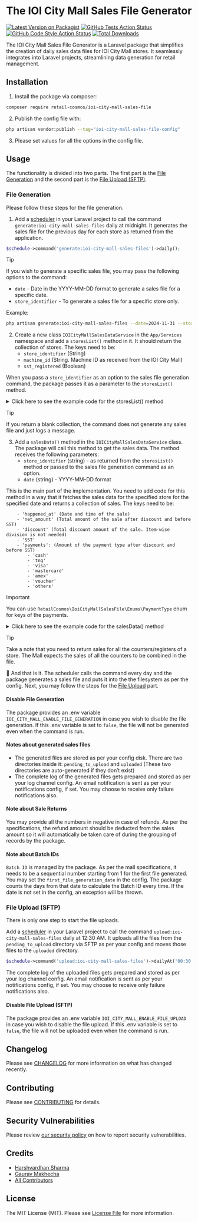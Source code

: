 # The IOI City Mall Sales File Generator

[![Latest Version on Packagist](https://img.shields.io/packagist/v/retail-cosmos/ioi-city-mall-sales-file.svg?style=flat-square)](https://packagist.org/packages/retail-cosmos/ioi-city-mall-sales-file)
[![GitHub Tests Action Status](https://img.shields.io/github/actions/workflow/status/retail-cosmos/ioi-city-mall-sales-file/run-tests.yml?branch=main&label=tests&style=flat-square)](https://github.com/retail-cosmos/ioi-city-mall-sales-file/actions?query=workflow%3Arun-tests+branch%3Amain)
[![GitHub Code Style Action Status](https://img.shields.io/github/actions/workflow/status/retail-cosmos/ioi-city-mall-sales-file/fix-php-code-style-issues.yml?branch=main&label=code%20style&style=flat-square)](https://github.com/retail-cosmos/ioi-city-mall-sales-file/actions?query=workflow%3A"Fix+PHP+code+style+issues"+branch%3Amain)
[![Total Downloads](https://img.shields.io/packagist/dt/retail-cosmos/ioi-city-mall-sales-file.svg?style=flat-square)](https://packagist.org/packages/retail-cosmos/ioi-city-mall-sales-file)

The IOI City Mall Sales File Generator is a Laravel package that simplifies the creation of daily sales data files for IOI City Mall stores. It seamlessly integrates into Laravel projects, streamlining data generation for retail management.

## Installation

1. Install the package via composer:

```bash
composer require retail-cosmos/ioi-city-mall-sales-file
```

2. Publish the config file with:

```bash
php artisan vendor:publish --tag="ioi-city-mall-sales-file-config"
```

3. Please set values for all the options in the config file.


## Usage

The functionality is divided into two parts. The first part is the [File Generation](#file-generation) and the second part is the [File Upload (SFTP)](#file-upload-sftp).

### File Generation

Please follow these steps for the file generation.

1. Add a [scheduler](https://laravel.com/docs/10.x/scheduling) in your Laravel project to call the command `generate:ioi-city-mall-sales-files` daily at midnight. It generates the sales file for the previous day for each store as returned from the application.

```php
$schedule->command('generate:ioi-city-mall-sales-files')->daily();
```

> [!TIP]
> If you wish to generate a specific sales file, you may pass the following options to the command:
>    - `date` - Date in the YYYY-MM-DD format to generate a sales file for a specific date.
>    - `store_identifier` - To generate a sales file for a specific store only.

Example:
```bash
php artisan generate:ioi-city-mall-sales-files --date=2024-11-31 --store_identifier=store1
```

2. Create a new class `IOICityMallSalesDataService` in the `App/Services` namespace and add a `storesList()` method in it. It should return the collection of stores. The keys need to be:
    - `store_identifier` (String)
    - `machine_id` (String. Machine ID as received from the IOI City Mall)
    - `sst_registered` (Boolean)

When you pass a `store_identifier` as an option to the sales file generation command, the package passes it as a parameter to the `storesList()` method.

<details>
<summary>Click here to see the example code for the storesList() method</summary>

```php
public function storesList(string $storeIdentifier = null): Collection
{
    return collect([
        [
            'store_identifier' => 'my_store_46592',
            'machine_id' => 48623791,
            'sst_registered' => false,
        ],
        [
            'store_identifier' => 'my_store_97314',
            'machine_id' => 37196428,
            'sst_registered' => true,
        ],
    ]);
}
```
</details>

> [!TIP]
> If you return a blank collection, the command does not generate any sales file and just logs a message.

3. Add a `salesData()` method in the `IOICityMallSalesDataService` class. The package will call this method to get the sales data. The method receives the following parameters:
    - `store_identifier` (string) - as returned from the `storesList()` method or passed to the sales file generation command as an option.
    - `date` (string) - YYYY-MM-DD format

This is the main part of the implementation. You need to add code for this method in a way that it fetches the sales data for the specified store for the specified date and returns a collection of sales. The keys need to be:
```
    - 'happened_at' (Date and time of the sale)
    - 'net_amount' (Total amount of the sale after discount and before SST)
    - 'discount' (Total discount amount of the sale. Item-wise division is not needed)
    - 'SST'
    - 'payments': (Amount of the payment type after discount and before SST)
        - 'cash'
        - 'tng'
        - 'visa'
        - 'mastercard'
        - 'amex'
        - 'voucher'
        - 'others'
```


> [!IMPORTANT]
> You can use `RetailCosmos\IoiCityMallSalesFile\Enums\PaymentType` enum for keys of the payments.

<details>
<summary>Click here to see the example code for the salesData() method</summary>

```php
public function salesData(string $storeIdentifier, string $date): Collection
{
    return collect([
        [
            'happened_at' => '2024-01-20 15:41:37',
            'net_amount' => 100,
            'discount' => 20,
            'SST' => 6,
            'payments' => [
                PaymentType::CASH->value => 50,
                PaymentType::TNG->value => 0,
                PaymentType::VISA->value => 30,
                PaymentType::MASTERCARD->value => 0,
                PaymentType::AMEX->value => 0,
                PaymentType::VOUCHER->value => 0,
                PaymentType::OTHERS->value => 20,
            ],
        ],
        [
            'happened_at' => '2024-01-20 16:18:09',
            'net_amount' => -50,
            'discount' => -5,
            'SST' => 0,
            'payments' => [
                PaymentType::CASH->value => -50,
                PaymentType::TNG->value => 0,
                PaymentType::VISA->value => 0,
                PaymentType::MASTERCARD->value => 0,
                PaymentType::AMEX->value => 0,
                PaymentType::VOUCHER->value => 0,
                PaymentType::OTHERS->value => 0,
            ],
        ],
    ]);
}
```
</details>

> [!TIP]
> Take a note that you need to return sales for all the counters/registers of a store. The Mall expects the sales of all the counters to be combined in the file.

:rocket: And that is it. The scheduler calls the command every day and the package generates a sales file and puts it into the the filesystem as per the config. Next, you may follow the steps for the [File Upload](#file-upload-sftp) part.

#### Disable File Generation

The package provides an .env variable `IOI_CITY_MALL_ENABLE_FILE_GENERATION` in case you wish to disable the file generation. If this .env variable is set to `false`, the file will not be generated even when the command is run.

#### Notes about generated sales files
- The generated files are stored as per your config disk. There are two directories inside it: `pending_to_upload` and `uploaded` (These two directories are auto-generated if they don’t exist)
- The complete log of the generated files gets prepared and stored as per your log channel config. An email notification is sent as per your notifications config, if set. You may choose to receive only failure notifications also.

#### Note about Sale Returns

You may provide all the numbers in negative in case of refunds. As per the specifications, the refund amount should be deducted from the sales amount so it will automatically be taken care of during the grouping of records by the package.

#### Note about Batch IDs

`Batch ID` is managed by the package. As per the mall specifications, it needs to be a sequential number starting from 1 for the first file generated. You may set the `first_file_generation_date` in the config. The package counts the days from that date to calculate the Batch ID every time. If the date is not set in the config, an exception will be thrown.


### File Upload (SFTP)

There is only one step to start the file uploads.

Add a [scheduler](https://laravel.com/docs/10.x/scheduling) in your Laravel project to call the command `upload:ioi-city-mall-sales-files` daily at 12:30 AM. It uploads all the files from the `pending_to_upload` directory via SFTP as per your config and moves those files to the `uploaded` directory.

```php
$schedule->command('upload:ioi-city-mall-sales-files')->dailyAt('00:30');
```

The complete log of the uploaded files gets prepared and stored as per your log channel config. An email notification is sent as per your notifications config, if set. You may choose to receive only failure notifications also.

#### Disable File Upload (SFTP)

The package provides an .env variable `IOI_CITY_MALL_ENABLE_FILE_UPLOAD` in case you wish to disable the file upload. If this .env variable is set to `false`, the file will not be uploaded even when the command is run.


## Changelog

Please see [CHANGELOG](CHANGELOG.md) for more information on what has changed recently.

## Contributing

Please see [CONTRIBUTING](CONTRIBUTING.md) for details.

## Security Vulnerabilities

Please review [our security policy](../../security/policy) on how to report security vulnerabilities.

## Credits

- [Harshvardhan Sharma](https://github.com/hvsharma63)
- [Gaurav Makhecha](https://github.com/gauravmak)
- [All Contributors](../../contributors)

## License

The MIT License (MIT). Please see [License File](LICENSE.md) for more information.
